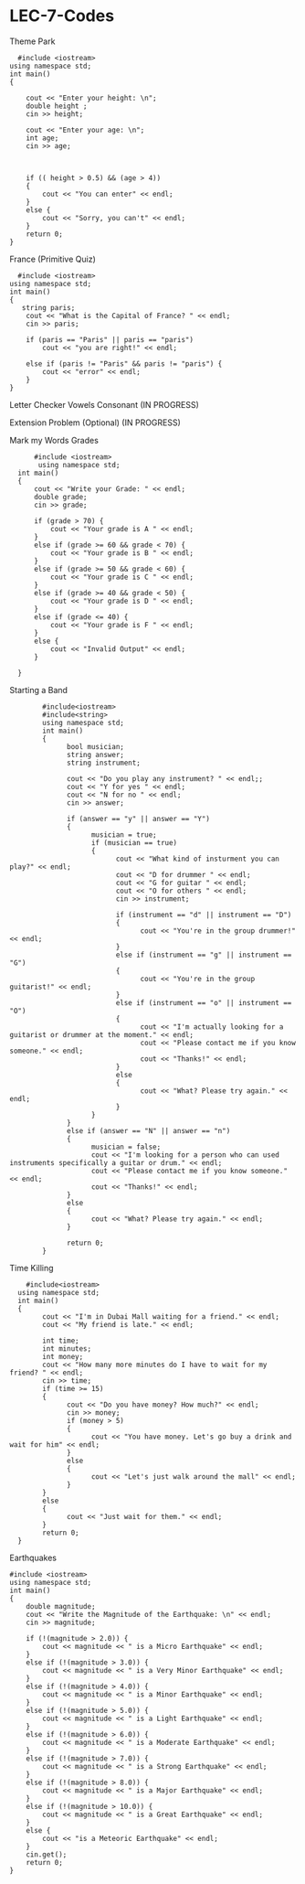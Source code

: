 # LEC-7-Codes

Theme Park

      #include <iostream>
    using namespace std;
    int main()
    {

        cout << "Enter your height: \n";
        double height ;
        cin >> height;

        cout << "Enter your age: \n";
        int age;
        cin >> age;



        if (( height > 0.5) && (age > 4))
        {
            cout << "You can enter" << endl;
        }
        else {
            cout << "Sorry, you can't" << endl;
        }
        return 0;
    }


 France (Primitive Quiz)

      #include <iostream>
    using namespace std;
    int main()
    {
       string paris;
        cout << "What is the Capital of France? " << endl;
        cin >> paris; 

        if (paris == "Paris" || paris == "paris")
            cout << "you are right!" << endl;

        else if (paris != "Paris" && paris != "paris") {
            cout << "error" << endl;
        }
    }


Letter Checker Vowels Consonant (IN PROGRESS)

Extension Problem (Optional) (IN PROGRESS)

Mark my Words Grades

          #include <iostream>
           using namespace std;
      int main()
      {
          cout << "Write your Grade: " << endl;
          double grade;
          cin >> grade;

          if (grade > 70) {
              cout << "Your grade is A " << endl;
          }
          else if (grade >= 60 && grade < 70) {
              cout << "Your grade is B " << endl;
          }
          else if (grade >= 50 && grade < 60) {
              cout << "Your grade is C " << endl;
          }
          else if (grade >= 40 && grade < 50) {
              cout << "Your grade is D " << endl;
          }
          else if (grade <= 40) {
              cout << "Your grade is F " << endl;
          }
          else {
              cout << "Invalid Output" << endl;
          }

      }



Starting a Band

            #include<iostream>
            #include<string>
            using namespace std;
            int main()
            {
                  bool musician;
                  string answer;
                  string instrument;

                  cout << "Do you play any instrument? " << endl;;
                  cout << "Y for yes " << endl;
                  cout << "N for no " << endl;
                  cin >> answer;

                  if (answer == "y" || answer == "Y")
                  {
                        musician = true;
                        if (musician == true)
                        {
                              cout << "What kind of insturment you can play?" << endl;
                              cout << "D for drummer " << endl;
                              cout << "G for guitar " << endl;
                              cout << "O for others " << endl;
                              cin >> instrument;

                              if (instrument == "d" || instrument == "D")
                              {
                                    cout << "You're in the group drummer!" << endl;
                              }
                              else if (instrument == "g" || instrument == "G")
                              {
                                    cout << "You're in the group guitarist!" << endl;
                              }
                              else if (instrument == "o" || instrument == "O")
                              {
                                    cout << "I'm actually looking for a guitarist or drummer at the moment." << endl;
                                    cout << "Please contact me if you know someone." << endl;
                                    cout << "Thanks!" << endl;
                              }
                              else
                              {
                                    cout << "What? Please try again." << endl;
                              }
                        }
                  }
                  else if (answer == "N" || answer == "n")
                  {
                        musician = false;
                        cout << "I'm looking for a person who can used instruments specifically a guitar or drum." << endl;
                        cout << "Please contact me if you know someone." << endl;
                        cout << "Thanks!" << endl;
                  }
                  else
                  {
                        cout << "What? Please try again." << endl;
                  }

                  return 0;
            }

    
    
Time Killing
  
        #include<iostream>
      using namespace std;
      int main()
      {
            cout << "I'm in Dubai Mall waiting for a friend." << endl;
            cout << "My friend is late." << endl;

            int time; 
            int minutes;
            int money;
            cout << "How many more minutes do I have to wait for my friend? " << endl;
            cin >> time;
            if (time >= 15)
            {
                  cout << "Do you have money? How much?" << endl;
                  cin >> money;
                  if (money > 5)
                  {
                        cout << "You have money. Let's go buy a drink and wait for him" << endl;
                  }
                  else
                  {
                        cout << "Let's just walk around the mall" << endl;
                  }
            }
            else
            {
                  cout << "Just wait for them." << endl;
            }
            return 0;
      }
      
      
   
Earthquakes

    #include <iostream>
    using namespace std;
    int main()
    {
        double magnitude;
        cout << "Write the Magnitude of the Earthquake: \n" << endl;
        cin >> magnitude;

        if (!(magnitude > 2.0)) {
            cout << magnitude << " is a Micro Earthquake" << endl;
        }
        else if (!(magnitude > 3.0)) {
            cout << magnitude << " is a Very Minor Earthquake" << endl;
        }
        else if (!(magnitude > 4.0)) {
            cout << magnitude << " is a Minor Earthquake" << endl;
        }
        else if (!(magnitude > 5.0)) {
            cout << magnitude << " is a Light Earthquake" << endl;
        }
        else if (!(magnitude > 6.0)) {
            cout << magnitude << " is a Moderate Earthquake" << endl;
        }
        else if (!(magnitude > 7.0)) {
            cout << magnitude << " is a Strong Earthquake" << endl;
        }
        else if (!(magnitude > 8.0)) {
            cout << magnitude << " is a Major Earthquake" << endl;
        }
        else if (!(magnitude > 10.0)) {
            cout << magnitude << " is a Great Earthquake" << endl;
        }
        else {
            cout << "is a Meteoric Earthquake" << endl;
        }
        cin.get();
        return 0;
    }



 
